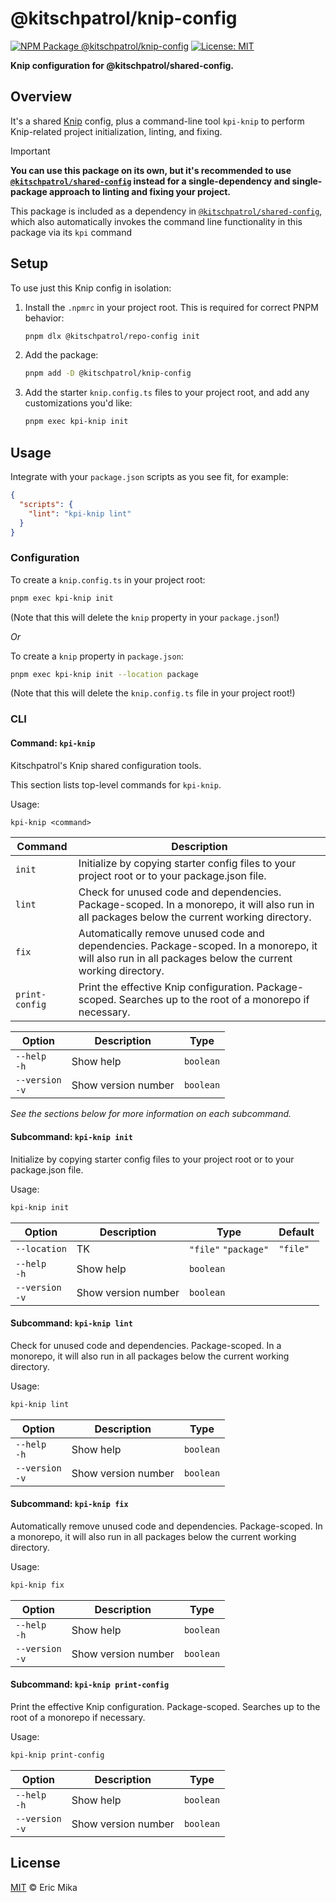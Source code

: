 <!--+ Warning: Content inside HTML comment blocks was generated by mdat and may be overwritten. +-->

<!-- title -->

# @kitschpatrol/knip-config

<!-- /title -->

<!-- badges -->

[![NPM Package @kitschpatrol/knip-config](https://img.shields.io/npm/v/@kitschpatrol/knip-config.svg)](https://npmjs.com/package/@kitschpatrol/knip-config)
[![License: MIT](https://img.shields.io/badge/License-MIT-yellow.svg)](https://opensource.org/licenses/MIT)

<!-- /badges -->

<!-- description -->

**Knip configuration for @kitschpatrol/shared-config.**

<!-- /description -->

## Overview

It's a shared [Knip](https://knip.dev) config, plus a command-line tool `kpi-knip` to perform Knip-related project initialization, linting, and fixing.

<!-- recommendation -->

> [!Important]
>
> **You can use this package on its own, but it's recommended to use [`@kitschpatrol/shared-config`](https://www.npmjs.com/package/@kitschpatrol/shared-config) instead for a single-dependency and single-package approach to linting and fixing your project.**
>
> This package is included as a dependency in [`@kitschpatrol/shared-config`](https://www.npmjs.com/package/@kitschpatrol/shared-config), which also automatically invokes the command line functionality in this package via its `kpi` command

<!-- /recommendation -->

## Setup

To use just this Knip config in isolation:

1. Install the `.npmrc` in your project root. This is required for correct PNPM behavior:

   ```sh
   pnpm dlx @kitschpatrol/repo-config init
   ```

2. Add the package:

   ```sh
   pnpm add -D @kitschpatrol/knip-config
   ```

3. Add the starter `knip.config.ts` files to your project root, and add any customizations you'd like:

   ```sh
   pnpm exec kpi-knip init
   ```

## Usage

Integrate with your `package.json` scripts as you see fit, for example:

```json
{
  "scripts": {
    "lint": "kpi-knip lint"
  }
}
```

### Configuration

To create a `knip.config.ts` in your project root:

```sh
pnpm exec kpi-knip init
```

(Note that this will delete the `knip` property in your `package.json`!)

_Or_

To create a `knip` property in `package.json`:

```sh
pnpm exec kpi-knip init --location package
```

(Note that this will delete the `knip.config.ts` file in your project root!)

### CLI

<!-- cli-help -->

#### Command: `kpi-knip`

Kitschpatrol's Knip shared configuration tools.

This section lists top-level commands for `kpi-knip`.

Usage:

```txt
kpi-knip <command>
```

| Command        | Description                                                                                                                                             |
| -------------- | ------------------------------------------------------------------------------------------------------------------------------------------------------- |
| `init`         | Initialize by copying starter config files to your project root or to your package.json file.                                                           |
| `lint`         | Check for unused code and dependencies. Package-scoped. In a monorepo, it will also run in all packages below the current working directory.            |
| `fix`          | Automatically remove unused code and dependencies. Package-scoped. In a monorepo, it will also run in all packages below the current working directory. |
| `print-config` | Print the effective Knip configuration. Package-scoped. Searches up to the root of a monorepo if necessary.                                             |

| Option              | Description         | Type      |
| ------------------- | ------------------- | --------- |
| `--help`<br>`-h`    | Show help           | `boolean` |
| `--version`<br>`-v` | Show version number | `boolean` |

_See the sections below for more information on each subcommand._

#### Subcommand: `kpi-knip init`

Initialize by copying starter config files to your project root or to your package.json file.

Usage:

```txt
kpi-knip init
```

| Option              | Description         | Type                 | Default  |
| ------------------- | ------------------- | -------------------- | -------- |
| `--location`        | TK                  | `"file"` `"package"` | `"file"` |
| `--help`<br>`-h`    | Show help           | `boolean`            |          |
| `--version`<br>`-v` | Show version number | `boolean`            |          |

#### Subcommand: `kpi-knip lint`

Check for unused code and dependencies. Package-scoped. In a monorepo, it will also run in all packages below the current working directory.

Usage:

```txt
kpi-knip lint
```

| Option              | Description         | Type      |
| ------------------- | ------------------- | --------- |
| `--help`<br>`-h`    | Show help           | `boolean` |
| `--version`<br>`-v` | Show version number | `boolean` |

#### Subcommand: `kpi-knip fix`

Automatically remove unused code and dependencies. Package-scoped. In a monorepo, it will also run in all packages below the current working directory.

Usage:

```txt
kpi-knip fix
```

| Option              | Description         | Type      |
| ------------------- | ------------------- | --------- |
| `--help`<br>`-h`    | Show help           | `boolean` |
| `--version`<br>`-v` | Show version number | `boolean` |

#### Subcommand: `kpi-knip print-config`

Print the effective Knip configuration. Package-scoped. Searches up to the root of a monorepo if necessary.

Usage:

```txt
kpi-knip print-config
```

| Option              | Description         | Type      |
| ------------------- | ------------------- | --------- |
| `--help`<br>`-h`    | Show help           | `boolean` |
| `--version`<br>`-v` | Show version number | `boolean` |

<!-- /cli-help -->

<!-- license -->

## License

[MIT](license.txt) © Eric Mika

<!-- /license -->
